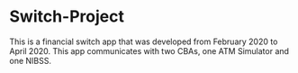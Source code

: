 # Switch-Project
This is a financial switch app that was developed from February 2020 to April 2020. This app communicates with two CBAs, one ATM Simulator and one NIBSS.
